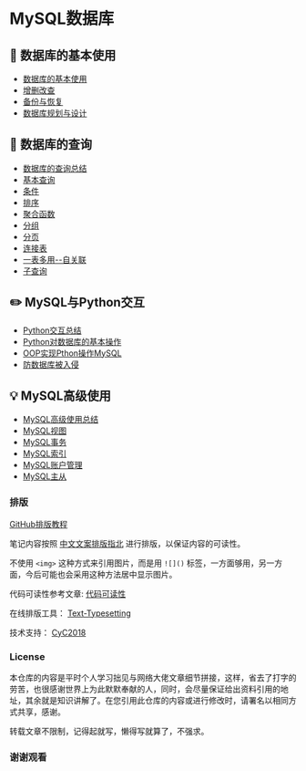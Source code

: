 MySQL数据库  
====

## :watermelon: 数据库的基本使用  
- [数据库的基本使用](https://github.com/KissMyLady/MySQL/blob/master/Note/base_use1.md)  
- [增删改查](https://github.com/KissMyLady/MySQL/blob/master/Note/add_del_change_select.md)  
- [备份与恢复](https://github.com/KissMyLady/MySQL/blob/master/Note/backup_and_restore.md)  
- [数据库规划与设计](https://github.com/KissMyLady/MySQL/blob/master/Note/design_databases.md)  

## :wrench:  数据库的查询  
- [数据库的查询总结](https://github.com/KissMyLady/MySQL/blob/master/Note/summary2.md)   
- [基本查询](https://github.com/KissMyLady/MySQL/blob/master/Note/select_from_databases1.md)  
- [条件](https://github.com/KissMyLady/MySQL/blob/master/Note/select_where.md)   
- [排序](https://github.com/KissMyLady/MySQL/blob/master/Note/select_order_by.md)  
- [聚合函数](https://github.com/KissMyLady/MySQL/blob/master/Note/select_faction.md)  
- [分组](https://github.com/KissMyLady/MySQL/blob/master/Note/select_gorup_by.md)  
- [分页](https://github.com/KissMyLady/MySQL/blob/master/Note/select_limit.md)  
- [连接表](https://github.com/KissMyLady/MySQL/blob/master/Note/select_join_on.md)  
- [一表多用--自关联](https://github.com/KissMyLady/MySQL/blob/master/Note/select_self_knot.md)  
- [子查询](https://github.com/KissMyLady/MySQL/blob/master/Note/select_son_find.md)  
 

## :pencil2: MySQL与Python交互  
- [Python交互总结](https://github.com/KissMyLady/MySQL/blob/master/Note/summary3.md)  
- [Python对数据库的基本操作](https://github.com/KissMyLady/MySQL/blob/master/Note/py_mysql1.md)  
- [OOP实现Pthon操作MySQL](https://github.com/KissMyLady/MySQL/blob/master/Note/OOP_SQL.md)  
- [防数据库被入侵](https://github.com/KissMyLady/MySQL/blob/master/Note/mysql_defense1.md)  

## :bulb: MySQL高级使用  
- [MySQL高级使用总结](https://github.com/KissMyLady/MySQL/blob/master/Note/summary4.md)  
- [MySQL视图](https://github.com/KissMyLady/MySQL/blob/master/Note/see_photo.md)  
- [MySQL事务](https://github.com/KissMyLady/MySQL/blob/master/Note/someting_do.md)   
- [MySQL索引](https://github.com/KissMyLady/MySQL/blob/master/Note/sql_index.md)   
- [MySQL账户管理](https://github.com/KissMyLady/MySQL/blob/master/Note/count_control.md)   
- [MySQL主从](https://github.com/KissMyLady/MySQL/blob/master/Note/main_and_slave.md)  

### 排版  

[GitHub排版教程](https://github.com/KissMyLady/MySQL/blob/master/Note/typesetting.md)  

笔记内容按照 [中文文案排版指北](https://github.com/sparanoid/chinese-copywriting-guidelines) 进行排版，以保证内容的可读性。  

不使用 `<img>` 这种方式来引用图片，而是用 `![]()` 标签，一方面够用，另一方面，今后可能也会采用这种方法居中显示图片。  

代码可读性参考文章:  [代码可读性](https://github.com/KissMyLady/MySQL/blob/master/Note/Clear_Read_code.md)  

在线排版工具： [Text-Typesetting](https://github.com/CyC2018/Text-Typesetting)  

技术支持： [CyC2018](https://github.com/CyC2018/Text-Typesetting)  

### License  
本仓库的内容是平时个人学习拙见与网络大佬文章细节拼接，这样，省去了打字的劳苦，也很感谢世界上为此默默奉献的人，同时，会尽量保证给出资料引用的地址，其余就是知识讲解了。在您引用此仓库的内容或进行修改时，请署名以相同方式共享，感谢。  

转载文章不限制，记得起就写，懒得写就算了，不强求。  

### 谢谢观看   


